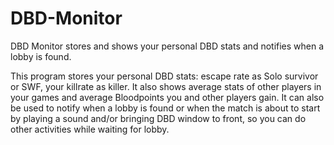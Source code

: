 # DBD-Monitor

DBD Monitor stores and shows your personal DBD stats and notifies when a lobby is found.

This program stores your personal DBD stats: escape rate as Solo survivor or SWF, your killrate as killer. It also shows average stats of other players in your games and average Bloodpoints you and other players gain.
It can also be used to notify when a lobby is found or when the match is about to start by playing a sound and/or bringing DBD window to front, so you can do other activities while waiting for lobby.
